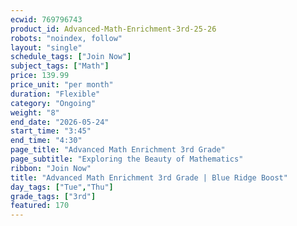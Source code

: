 ```yaml
---
ecwid: 769796743
product_id: Advanced-Math-Enrichment-3rd-25-26
robots: "noindex, follow"
layout: "single"
schedule_tags: ["Join Now"]
subject_tags: ["Math"]
price: 139.99
price_unit: "per month"
duration: "Flexible"
category: "Ongoing"
weight: "8"
end_date: "2026-05-24"
start_time: "3:45"
end_time: "4:30"
page_title: "Advanced Math Enrichment 3rd Grade"
page_subtitle: "Exploring the Beauty of Mathematics"
ribbon: "Join Now"
title: "Advanced Math Enrichment 3rd Grade | Blue Ridge Boost"
day_tags: ["Tue","Thu"]
grade_tags: ["3rd"]
featured: 170
---
```

